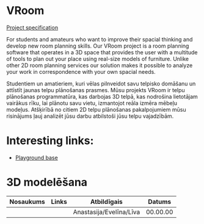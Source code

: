 # VRoom
[Project specification](https://docs.google.com/document/d/1-On-OeFk_5feTsM-LLgGgthi8lnObp0RSCXrmtHIgnU/edit?usp=sharing)

For students and amateurs who want to improve their spacial thinking and develop new room planning skills. Our VRoom project is a room planning software that operates in a 3D space that provides the user with a multitude of tools to plan out your place using real-size models of furniture. Unlike other 2D room planning services our solution makes it possible to analyze your work in correspondence with your own spacial needs.

Studentiem un amatieriem, kuri vēlas pilnveidot savu telpisko domāšanu un attīstīt jaunas telpu plānošanas prasmes. Mūsu projekts VRoom ir telpu plānošanas programmatūra, kas darbojas 3D telpā, kas nodrošina lietotājam vairākus rīku, lai plānotu savu vietu, izmantojot reāla izmēra mēbeļu modeļus. Atšķirībā no citiem 2D telpu plānošanas pakalpojumiem mūsu risinājums ļauj analizēt jūsu darbu atbilstoši jūsu telpu vajadzībām.

# Interesting links:
- [Playground base](https://assetstore.unity.com/packages/3d/environments/playground-low-poly-191533)

# 3D modelēšana

| Nosaukums | Links | Atbildīgais             | Datums   |
| --------- | ----- | ----------------------- | -------- |
|           |       | Anastasija/Evelīna/Līva | 00.00.00 |
